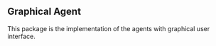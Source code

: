 ## Graphical Agent

This package is the implementation of the agents with graphical user interface.
